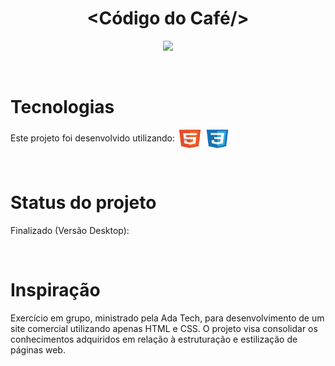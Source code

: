 <h1 align="center">&lt;Código do Café/&gt;</h1>

<p align="center">
 <img src="./assets/images/gif.gif">
</p>

<br>

# Tecnologias
Este projeto foi desenvolvido utilizando:
    <img align="center" height="30" width="40" alt="html-icon" src="https://raw.githubusercontent.com/devicons/devicon/master/icons/html5/html5-original.svg">
    <img align="center" height="30" width="40" alt="css-icon" src="https://raw.githubusercontent.com/devicons/devicon/master/icons/css3/css3-original.svg">
 
<br>

# Status do projeto
Finalizado (Versão Desktop): 

<br>

# Inspiração
Exercício em grupo, ministrado pela Ada Tech, para desenvolvimento de um site comercial utilizando apenas HTML e CSS. O projeto visa
consolidar os conhecimentos adquiridos em relação à estruturação e estilização de páginas web.

<br>
